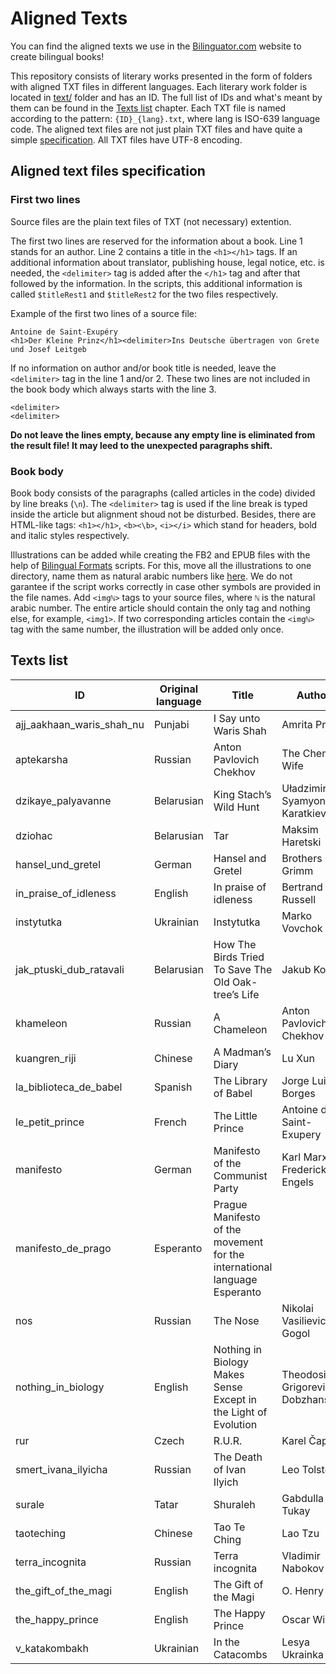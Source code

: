 # Aligned Texts

You can find the aligned texts we use in the [Bilinguator.com](https://bilinguator.com/) website to create bilingual books!

This repository consists of literary works presented in the form of folders with aligned TXT files in different languages. Each literary work folder is located in [text/](https://github.com/bilinguator/aligned-texts/tree/main/texts) folder and has an ID. The full list of IDs and what's meant by them can be found in the [Texts list](#texts-list) chapter. Each TXT file is named according to the pattern: `{ID}_{lang}.txt`, where lang is ISO-639 language code. The aligned text files are not just plain TXT files and have quite a simple [specification](#aligned-text-files-specification). All TXT files have UTF-8 encoding.

## Aligned text files specification

### First two lines

Source files are the plain text files of TXT (not necessary) extention.

The first two lines are reserved for the information about a book. Line 1 stands for an author. Line 2 contains a title in the `<h1></h1>` tags. If an additional information about translator, publishing house, legal notice, etc. is needed, the `<delimiter>` tag is added after the `</h1>` tag and after that followed by the information. In the scripts, this additional information is called `$titleRest1` and `$titleRest2` for the two files respectively.

Example of the first two lines of a source file:

```
Antoine de Saint-Exupéry
<h1>Der Kleine Prinz</h1><delimiter>Ins Deutsche übertragen von Grete und Josef Leitgeb
```

If no information on author and/or book title is needed, leave the `<delimiter>` tag in the line 1 and/or 2. These two lines are not included in the book body which always starts with the line 3.

```
<delimiter>
<delimiter>
```

**Do not leave the lines empty, because any empty line is eliminated from the result file! It may leed to the unexpected paragraphs shift.**

### Book body

Book body consists of the paragraphs (called articles in the code) divided by line breaks (`\n`). The `<delimiter>` tag is used if the line break is typed inside the article but alignment shoud not be disturbed. Besides, there are HTML-like tags: `<h1></h1>`, `<b><\b>`, `<i></i>` which stand for headers, bold and italic styles respectively.

Illustrations can be added while creating the FB2 and EPUB files with the help of [Bilingual Formats](https://github.com/bilinguator/bilingual-formats) scripts. For this, move all the illustrations to one directory, name them as natural arabiс numbers like [here](https://github.com/bilinguator/bilingual-formats/tree/main/tests/img). We do not garantee if the script works correctly in case other symbols are provided in the file names. Add `<imgℕ>` tags to your source files, where `ℕ` is the natural arabic number. The entire article should contain the only tag and nothing else, for example, `<img1>`. If two corresponding articles contain the `<imgℕ>` tag with the same number, the illustration will be added only once.

## Texts list

|ID|Original language|Title|Authors|
|---|---|---|---|
|ajj_aakhaan_waris_shah_nu|Punjabi|I Say unto Waris Shah|Amrita Pritam|
|aptekarsha|Russian|Anton Pavlovich Chekhov|The Chemist’s Wife|
|dzikaye_palyavanne|Belarusian|King Stach’s Wild Hunt|Uładzimir Syamyonavich Karatkievich|
|dziohac|Belarusian|Tar|Maksim Haretski|
|hansel_und_gretel|German|Hansel and Gretel|Brothers Grimm|
|in_praise_of_idleness|English|In praise of idleness|Bertrand Russell|
|instytutka|Ukrainian|Instytutka|Marko Vovchok|
|jak_ptuski_dub_ratavali|Belarusian|How The Birds Tried To Save The Old Oak-tree’s Life|Jakub Kołas|
|khameleon|Russian|A Chameleon|Anton Pavlovich Chekhov|
|kuangren_riji|Chinese|A Madman’s Diary|Lu Xun|
|la_biblioteca_de_babel|Spanish|The Library of Babel|Jorge Luis Borges|
|le_petit_prince|French|The Little Prince|Antoine de Saint-Exupery|
|manifesto|German|Manifesto of the Communist Party|Karl Marx, Frederick Engels|
|manifesto_de_prago|Esperanto|Prague Manifesto of the movement for the international language Esperanto||
|nos|Russian|The Nose|Nikolai Vasilievich Gogol|
|nothing_in_biology|English|Nothing in Biology Makes Sense Except in the Light of Evolution|Theodosius Grigorevich Dobzhansky|
|rur|Czech|R.U.R.|Karel Čapek|
|smert_ivana_ilyicha|Russian|The Death of Ivan Ilyich|Leo Tolstoy|
|surale|Tatar|Shuraleh|Gabdulla Tukay|
|taoteching|Chinese|Tao Te Ching|Lao Tzu|
|terra_incognita|Russian|Terra incognita|Vladimir Nabokov|
|the_gift_of_the_magi|English|The Gift of the Magi|O. Henry|
|the_happy_prince|English|The Happy Prince|Oscar Wilde|
|v_katakombakh|Ukrainian|In the Catacombs|Lesya Ukrainka|
